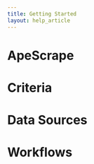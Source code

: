 ```yaml
---
title: Getting Started
layout: help_article
---
```


# ApeScrape

# Criteria


# Data Sources

# Workflows